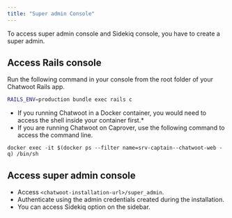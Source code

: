 ```yaml
---
title: "Super admin Console"
---
```


To access super admin console and Sidekiq console, you have to create a super admin.

## Access Rails console

Run the following command in your console from the root folder of your Chatwoot Rails app.

```bash
RAILS_ENV=production bundle exec rails c
```

- If you running Chatwoot in a Docker container, you would need to access the shell inside your container first.*
- If you are running Chatwoot on Caprover, use the following command to access the command line.
```
docker exec -it $(docker ps --filter name=srv-captain--chatwoot-web -q) /bin/sh
```


## Access super admin console

- Access `<chatwoot-installation-url>/super_admin`.
- Authenticate using the admin credentials created during the installation.
- You can access Sidekiq option on the sidebar.
